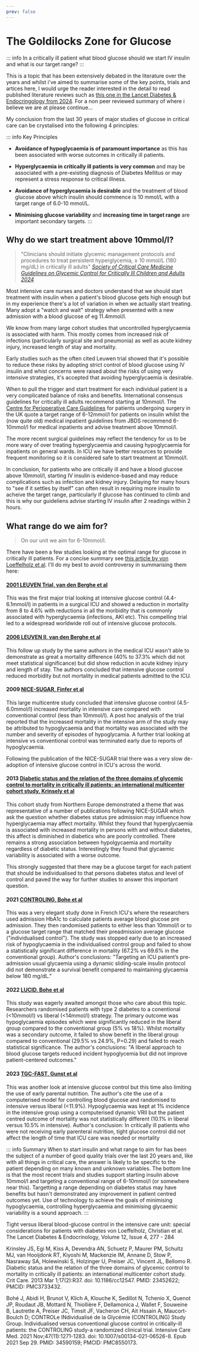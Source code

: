 ```yaml
---
prev: false
---
```


# The Goldilocks Zone for Glucose 
::: info
In a critically ill patient what blood glucose should we start IV insulin and what is our target range?
:::

This is a topic that has been extensively debated in the literature over the years and whilst i've aimed to summarise some of the key points, trials and artices here, I would urge the reader interested in the detail to read published literature reviews such as [this one in the Lancet Diabetes & Endocringology from 2024](https://www.thelancet.com/journals/landia/article/PIIS2213-8587(24)00058-5/fulltext). For a non peer reviewed summary of where i believe we are at please continue...

My conclusion from the last 30 years of major studies of glucose in critical care can be crystalised into the following 4 principles:

::: info Key Principles
- **Avoidance of hypoglycaemia is of paramount importance** as this has been associated with worse outcomes in critically ill patients.

- **Hyperglycaemia in critically ill patients is very common** and may be associated with a pre-existing diagnosis of Diabetes Mellitus or may represent a stress response to critical illness.

- **Avoidance of hyperglycaemia is desirable** and the treatment of blood glucose above which insulin should commence is 10 mmol/L with a target range of 6.0-10 mmol/L.

- **Minimising glucose variability** and **increasing time in target range** are important secondary targets.
:::

## Why do we start treatment above 10mmol/l?

> "Clinicians should initiate glycemic management protocols and procedures to treat persistent hyperglycemia, ≥ 10 mmol/L (180 mg/dL) in critically ill adults"
[*Society of Critical Care Medicine Guidelines on Glycemic Control for Critically Ill Children and Adults 2024*](https://journals.lww.com/ccmjournal/fulltext/2024/04000/society_of_critical_care_medicine_guidelines_on.22.aspx)

Most intensive care nurses and doctors understand that we should start treatment with insulin when a patient's blood glucose gets high enough but in my experience there's a lot of variation in when we actually start treating. Many adopt a "watch and wait" strategy when presented with a new admission with a blood glucose of eg 11.4mmol/l. 


We know from many large cohort studies that uncontrolled hyperglycaemia is associated with harm. This mostly comes from increased risk of infections (particularly surgical site and pneumonia) as well as acute kidney injury, increased length of stay and mortality.


Early studies such as the often cited Leuwen trial showed that it's possible to reduce these risks by adopting strict control of blood glucose using IV insulin and whist concerns were raised about the risks of using very intensive strategies, it's accepted that avoiding hyperglycaemia is desirable. 


When to pull the trigger and start treatment for each individual patient is a very complicated balance of risks and benefits. International consensus guidelines for critically ill adults recommend starting at 10mmol/l. The [Centre for Perioperative Care Guidelines](https://abcd.care/sites/default/files/site_uploads/JBDS_Guidelines_Current/JBDS_03_CPOC_Diabetes_Surgery_Guideline_Updated_2022.pdf) for patients undergoing surgery in the UK quote a target range of 6-12mmol/l for patients on insulin whilst the (now quite old) medical inpatient guidelines from JBDS recommend 6-10mmol/l for medical inpatients and advise treatment above 10mmol/l.

The more recent surgical guidelines may reflect the tendency for us to be more wary of over treating hyperglycaemia and causing hypoglycaemia for inpatients on general wards. In ICU we have better resources to provide frequent monitoring so it is considered safe to start treatment at 10mmol/l.


In conclusion, for patients who are critically ill and have a blood glucose above 10mmol/l, starting IV insulin is evidence-based and may reduce complications such as infection and kidney injury. Delaying for many hours to "see if it settles by itself" can often result in requiring more insulin to acheive the target range, particularly if glucose has continued to climb and this is why our guideliens advise starting IV insulin after 2 readings within 2 hours. 

## What range do we aim for?

> On our unit we aim for 6-10mmol/l.

There have been a few studies looking at the optimal range for glucose in critically ill patients. For a concise summary see [this article by von Loeffelholz et al](https://www.thelancet.com/journals/landia/article/PIIS2213-8587(24)00058-5/fulltext). I'll do my best to avoid controversy in summarising them here:

#### [2001 LEUVEN Trial, van den Berghe et al](https://www.nejm.org/doi/10.1056/NEJMoa011300?url_ver=Z39.88-2003&rfr_id=ori:rid:crossref.org&rfr_dat=cr_pub%20%200www.ncbi.nlm.nih.gov)
This was the first major trial looking at intensive glucose control (4.4-6.1mmol/l) in patients in a surgical ICU and showed a reduction in mortality from 8 to 4.6% with reductions in all the morbidity that is commonly associated with hyperglycaemia (infections, AKI etc). This compelling trial led to a widespread worldwide roll out of intensive glucose protocols. 

#### [2006 LEUVEN II, van den Berghe et al](https://www.nejm.org/doi/full/10.1056/NEJMoa052521)
This follow up study by the same authors in the medical ICU wasn't able to demonstrate as great a mortality difference (40% to 37.3% which did not meet statistical significance) but did show reduction in acute kidney injury and length of stay. The authors concluded that intensive glucose control reduced morbidity but not mortality in medical patients admitted to the ICU.

#### 2009 [NICE-SUGAR, Finfer et al](https://www.nejm.org/doi/full/10.1056/NEJMoa0810625)
This large multicentre study concluded that intensive glucose control (4.5-6.0mmol/l) increased mortality in intensive care compared with conventional control (less than 10mmol/l). A post hoc analysis of the trial reported that the increased mortality in the intensive arm of the study may be attributed to hypoglycaemia and that mortality was associated with the number and severity of episodes of hypoglycamia. A further trial looking at intensive vs conventional control was terminated early due to reports of hypoglycaemia.


Following the publication of the NICE-SUGAR trial there was a very slow de-adoption of intensive glucose control in ICU's across the world. 

#### 2013 [Diabetic status and the relation of the three domains of glycemic control to mortality in critically ill patients: an international multicenter cohort study, Krinsely et al](https://pmc.ncbi.nlm.nih.gov/articles/PMC3733432/#:~:text=Hyperglycemia%2C%20hypoglycemia%2C%20and%20increased%20glycemic,control%20with%20mortality%20remains%20uncertain.)
This cohort study from Northern Europe demonstrated a theme that was representative of a number of publications following NICE-SUGAR which ask the question whether diabetes status pre admission may influence how hyperglycaemia may affect mortality. Whilst they found that hyperglycaemia is associated with increased mortality in persons with and without diabetes, this affect is diminished in diabetics who are poorly controlled. There remains a strong association between hypolgycaemia and mortality regardless of diabetic status. Interestingly they found that glycaemic variability is associated with a worse outcome. 


This strongly suggested that there may be a glucose target for each patient that should be individualised to that persons diabetes status and level of control and paved the way for further studies to answer this important question. 

#### 2021 [CONTROLING, Bohe et al](https://pubmed.ncbi.nlm.nih.gov/34590159/)
This was a very elegant study done in French ICU's where the researchers used admission HbA1c to calculate patients average blood glucose pre admission. They then randomised patients to either less than 10mmol/l or to a glucose target range that matched their preadmission average glucose ("individualised control"). The study was stopped early due to an increased risk of hypoglycaemia in the individualised control group and failed to show a statistically significant difference in mortality (67.2% vs 69.6% in the conventional group). Author's conclusions: "Targeting an ICU patient’s pre-admission usual glycaemia using a dynamic sliding-scale insulin protocol did not demonstrate a survival benefit compared to maintaining glycaemia below 180 mg/dL."

#### 2022 [LUCID, Bohe et al](https://www.atsjournals.org/doi/10.1164/rccm.202202-0329OC) 
This study was eagerly awaited amongst those who care about this topic. Researchers randomised patients with type 2 diabetes to a conentional (<10mmol/l) vs liberal (<14mmol/l) strategy. The primary outcome was hypoglycaemia episodes which were significantly reduced in the liberal group compared to the conventional group (5% vs 18%). Whilst mortality was a secondary outcome, it failed to show benefit in the liberal group compared to conventional (29.5% vs 24.9%, P=0.29) and failed to reach statistical significance. The author's conclusions: "A liberal approach to blood glucose targets reduced incident hypoglycemia but did not improve patient-centered outcomes."

#### 2023 [TGC-FAST, Gunst et al](https://www.nejm.org/doi/10.1056/NEJMoa2304855)
This was another look at intensive glucose control but this time also limiting the use of early parental nutrition. The author's cite the use of a computerised model for controlling blood glucose and randomised to intensive versus liberal (<11.9%). Hypoglycaemia was kept at 1% incidence in the intensive group using a computerised dynamic VRII but the patient centred outcome of mortality was not statistically different (10.1% in liberal versus 10.5% in intensive). Author's conclusion: In critically ill patients who were not receiving early parenteral nutrition, tight glucose control did not affect the length of time that ICU care was needed or mortality

::: info Summary
When to start insulin and what range to aim for has been the subject of a number of good quality trials over the last 20 years and, like with all things in critical care, the answer is likely to be specific to the patient depending on many known and unknown variables. The bottom line is that the most recent trials and studies support starting insulin above 10mmol/l and targeting a conventional range of 6-10mmol/l (or somewhere near this). Targetting a range depending on diabetes status may have benefits but hasn't demonstrated any improvement in patient centred outcomes yet. Use of technology to achieve the goals of minimising hypoglycaemia, controlling hyperglycaemia and minimising glycaemic variability is a sound approach. 
:::


 













Tight versus liberal blood-glucose control in the intensive care unit: special considerations for patients with diabetes
von Loeffelholz, Christian et al.
The Lancet Diabetes & Endocrinology, Volume 12, Issue 4, 277 - 284

Krinsley JS, Egi M, Kiss A, Devendra AN, Schuetz P, Maurer PM, Schultz MJ, van Hooijdonk RT, Kiyoshi M, Mackenzie IM, Annane D, Stow P, Nasraway SA, Holewinski S, Holzinger U, Preiser JC, Vincent JL, Bellomo R. Diabetic status and the relation of the three domains of glycemic control to mortality in critically ill patients: an international multicenter cohort study. Crit Care. 2013 Mar 1;17(2):R37. doi: 10.1186/cc12547. PMID: 23452622; PMCID: PMC3733432.

Bohé J, Abidi H, Brunot V, Klich A, Klouche K, Sedillot N, Tchenio X, Quenot JP, Roudaut JB, Mottard N, Thiollière F, Dellamonica J, Wallet F, Souweine B, Lautrette A, Preiser JC, Timsit JF, Vacheron CH, Ait Hssain A, Maucort-Boulch D; CONTROLe INdividualisé de la Glycémie (CONTROLING) Study Group. Individualised versus conventional glucose control in critically-ill patients: the CONTROLING study-a randomized clinical trial. Intensive Care Med. 2021 Nov;47(11):1271-1283. doi: 10.1007/s00134-021-06526-8. Epub 2021 Sep 29. PMID: 34590159; PMCID: PMC8550173.
